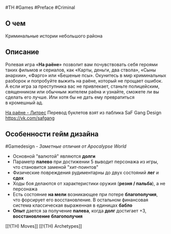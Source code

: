 #TH #Games #Preface #Criminal

## О чем
Криминальные истории небольшого района

## Описание

Ролевая игра «**На раёне**» позволит вам почувствовать себя героями таких фильмов и сериалов, как «Карты, деньги, два ствола», «Сыны анархии», «Фарго» или «Бешеные псы». Окунитесь в мир криминальных разборок и попробуйте выжить на раёне, который не прощает ошибок. А если игра за преступника вас не привлекает, станьте полицейским, священником или обычным жителем раёна и узнайте, сможете ли вы сделать его лучше. Или хотя бы не дать ему превратиться в кромешный ад.

[На раёне  - Литрес](https://www.litres.ru/book/dzheyms-allen/na-raene-18151333/chitat-onlayn/)
Перевод буклетов взят из паблика SaF Gang Design  https://vk.com/safgang

## Особенности гейм дизайна
#Gamedesign *- Заметные отличия от Apocalypse World*

- Основной "валютой" являются **долги** 
- Параметр **палево** при достижении 5 выводит персонажа из игры, что становится заменой "хит-поинтов"
- Физические повреждения рудиментарны до двух состояний **лег** и **сдох**
- Ходы боя делаются от характеристики оружия  (**резня / пальба**), а не персонажа
- Есть состояние **на мели** возникающее при потере **благополучия**, что форсирует его восстановление. В остальном финансовая система классическая выраженная в единицах **бабло**
- **Опыт** дается за получение **палева**, когда **долг** достигает +3, **восстановление благополучия**


[[!(TH) Moves]]
[[!(TH) Archetypes]]